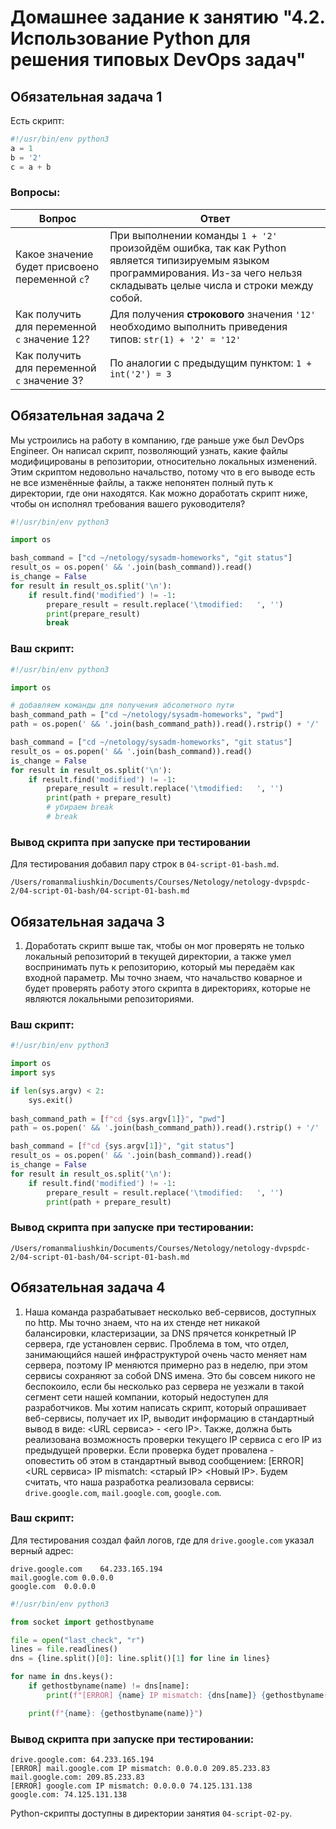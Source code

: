 # Домашнее задание к занятию "4.2. Использование Python для решения типовых DevOps задач"

## Обязательная задача 1

Есть скрипт:
```python
#!/usr/bin/env python3
a = 1
b = '2'
c = a + b
```

### Вопросы:
| Вопрос  | Ответ |
| ------------- | ------------- |
| Какое значение будет присвоено переменной `c`?  | При выполнении команды `1 + '2'` произойдём ошибка, так как Python является типизируемым языком программирования. Из-за чего нельзя складывать целые числа и строки между собой.  |
| Как получить для переменной `c` значение 12?  | Для получения **строкового** значения `'12'` необходимо выполнить приведения типов: `str(1) + '2' = '12'` |
| Как получить для переменной `c` значение 3?  | По аналогии с предыдущим пунктом: `1 + int('2') = 3` |

## Обязательная задача 2
Мы устроились на работу в компанию, где раньше уже был DevOps Engineer. Он написал скрипт, позволяющий узнать, какие файлы модифицированы в репозитории, относительно локальных изменений. Этим скриптом недовольно начальство, потому что в его выводе есть не все изменённые файлы, а также непонятен полный путь к директории, где они находятся. Как можно доработать скрипт ниже, чтобы он исполнял требования вашего руководителя?

```python
#!/usr/bin/env python3

import os

bash_command = ["cd ~/netology/sysadm-homeworks", "git status"]
result_os = os.popen(' && '.join(bash_command)).read()
is_change = False
for result in result_os.split('\n'):
    if result.find('modified') != -1:
        prepare_result = result.replace('\tmodified:   ', '')
        print(prepare_result)
        break
```

### Ваш скрипт:
```python
#!/usr/bin/env python3

import os

# добавляем команды для получения абсолютного пути 
bash_command_path = ["cd ~/netology/sysadm-homeworks", "pwd"]
path = os.popen(' && '.join(bash_command_path)).read().rstrip() + '/'

bash_command = ["cd ~/netology/sysadm-homeworks", "git status"]
result_os = os.popen(' && '.join(bash_command)).read()
is_change = False
for result in result_os.split('\n'):
    if result.find('modified') != -1:
        prepare_result = result.replace('\tmodified:   ', '')
        print(path + prepare_result)
        # убираем break
        # break 
```

### Вывод скрипта при запуске при тестировании

Для тестирования добавил пару строк в `04-script-01-bash.md`.

```
/Users/romanmaliushkin/Documents/Courses/Netology/netology-dvpspdc-2/04-script-01-bash/04-script-01-bash.md
```

## Обязательная задача 3
1. Доработать скрипт выше так, чтобы он мог проверять не только локальный репозиторий в текущей директории, а также умел воспринимать путь к репозиторию, который мы передаём как входной параметр. Мы точно знаем, что начальство коварное и будет проверять работу этого скрипта в директориях, которые не являются локальными репозиториями.

### Ваш скрипт:
```python
#!/usr/bin/env python3

import os
import sys

if len(sys.argv) < 2:
    sys.exit()
    
bash_command_path = [f"cd {sys.argv[1]}", "pwd"]
path = os.popen(' && '.join(bash_command_path)).read().rstrip() + '/'

bash_command = [f"cd {sys.argv[1]}", "git status"]
result_os = os.popen(' && '.join(bash_command)).read()
is_change = False
for result in result_os.split('\n'):
    if result.find('modified') != -1:
        prepare_result = result.replace('\tmodified:   ', '')
        print(path + prepare_result)
```

### Вывод скрипта при запуске при тестировании:
```
/Users/romanmaliushkin/Documents/Courses/Netology/netology-dvpspdc-2/04-script-01-bash/04-script-01-bash.md
```

## Обязательная задача 4
1. Наша команда разрабатывает несколько веб-сервисов, доступных по http. Мы точно знаем, что на их стенде нет никакой балансировки, кластеризации, за DNS прячется конкретный IP сервера, где установлен сервис. Проблема в том, что отдел, занимающийся нашей инфраструктурой очень часто меняет нам сервера, поэтому IP меняются примерно раз в неделю, при этом сервисы сохраняют за собой DNS имена. Это бы совсем никого не беспокоило, если бы несколько раз сервера не уезжали в такой сегмент сети нашей компании, который недоступен для разработчиков. Мы хотим написать скрипт, который опрашивает веб-сервисы, получает их IP, выводит информацию в стандартный вывод в виде: <URL сервиса> - <его IP>. Также, должна быть реализована возможность проверки текущего IP сервиса c его IP из предыдущей проверки. Если проверка будет провалена - оповестить об этом в стандартный вывод сообщением: [ERROR] <URL сервиса> IP mismatch: <старый IP> <Новый IP>. Будем считать, что наша разработка реализовала сервисы: `drive.google.com`, `mail.google.com`, `google.com`.

### Ваш скрипт:

Для тестирования создал файл логов, где для `drive.google.com` указал верный адрес:

```
drive.google.com    64.233.165.194
mail.google.com 0.0.0.0
google.com  0.0.0.0
```

```python
#!/usr/bin/env python3

from socket import gethostbyname

file = open("last_check", "r")
lines = file.readlines()
dns = {line.split()[0]: line.split()[1] for line in lines}

for name in dns.keys():
    if gethostbyname(name) != dns[name]:
        print(f"[ERROR] {name} IP mismatch: {dns[name]} {gethostbyname(name)}")

    print(f"{name}: {gethostbyname(name)}")
```

### Вывод скрипта при запуске при тестировании:

```
drive.google.com: 64.233.165.194
[ERROR] mail.google.com IP mismatch: 0.0.0.0 209.85.233.83
mail.google.com: 209.85.233.83
[ERROR] google.com IP mismatch: 0.0.0.0 74.125.131.138
google.com: 74.125.131.138
```

Python-скрипты доступны в директории занятия `04-script-02-py`.